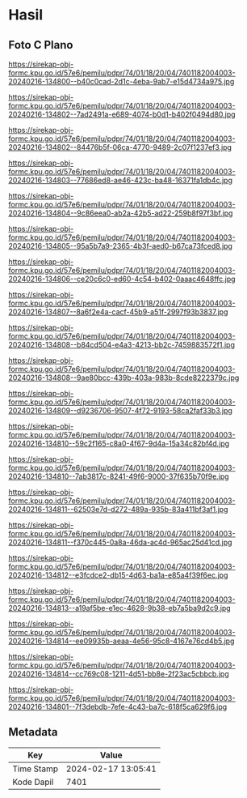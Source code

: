 # Hasil

## Foto C Plano

https://sirekap-obj-formc.kpu.go.id/57e6/pemilu/pdpr/74/01/18/20/04/7401182004003-20240216-134800--b40c0cad-2d1c-4eba-9ab7-e15d4734a975.jpg

https://sirekap-obj-formc.kpu.go.id/57e6/pemilu/pdpr/74/01/18/20/04/7401182004003-20240216-134802--7ad2491a-e689-4074-b0d1-b402f0494d80.jpg

https://sirekap-obj-formc.kpu.go.id/57e6/pemilu/pdpr/74/01/18/20/04/7401182004003-20240216-134802--84476b5f-06ca-4770-9489-2c07f1237ef3.jpg

https://sirekap-obj-formc.kpu.go.id/57e6/pemilu/pdpr/74/01/18/20/04/7401182004003-20240216-134803--77686ed8-ae46-423c-ba48-16371fa1db4c.jpg

https://sirekap-obj-formc.kpu.go.id/57e6/pemilu/pdpr/74/01/18/20/04/7401182004003-20240216-134804--9c86eea0-ab2a-42b5-ad22-259b8f97f3bf.jpg

https://sirekap-obj-formc.kpu.go.id/57e6/pemilu/pdpr/74/01/18/20/04/7401182004003-20240216-134805--95a5b7a9-2365-4b3f-aed0-b67ca73fced8.jpg

https://sirekap-obj-formc.kpu.go.id/57e6/pemilu/pdpr/74/01/18/20/04/7401182004003-20240216-134806--ce20c6c0-ed60-4c54-b402-0aaac4648ffc.jpg

https://sirekap-obj-formc.kpu.go.id/57e6/pemilu/pdpr/74/01/18/20/04/7401182004003-20240216-134807--8a6f2e4a-cacf-45b9-a51f-2997f93b3837.jpg

https://sirekap-obj-formc.kpu.go.id/57e6/pemilu/pdpr/74/01/18/20/04/7401182004003-20240216-134808--b84cd504-e4a3-4213-bb2c-7459883572f1.jpg

https://sirekap-obj-formc.kpu.go.id/57e6/pemilu/pdpr/74/01/18/20/04/7401182004003-20240216-134808--9ae80bcc-439b-403a-983b-8cde8222379c.jpg

https://sirekap-obj-formc.kpu.go.id/57e6/pemilu/pdpr/74/01/18/20/04/7401182004003-20240216-134809--d9236706-9507-4f72-9193-58ca2faf33b3.jpg

https://sirekap-obj-formc.kpu.go.id/57e6/pemilu/pdpr/74/01/18/20/04/7401182004003-20240216-134810--59c2f165-c8a0-4f67-9d4a-15a34c82bf4d.jpg

https://sirekap-obj-formc.kpu.go.id/57e6/pemilu/pdpr/74/01/18/20/04/7401182004003-20240216-134810--7ab3817c-8241-49f6-9000-37f635b70f9e.jpg

https://sirekap-obj-formc.kpu.go.id/57e6/pemilu/pdpr/74/01/18/20/04/7401182004003-20240216-134811--62503e7d-d272-489a-935b-83a411bf3af1.jpg

https://sirekap-obj-formc.kpu.go.id/57e6/pemilu/pdpr/74/01/18/20/04/7401182004003-20240216-134811--f370c445-0a8a-46da-ac4d-965ac25d41cd.jpg

https://sirekap-obj-formc.kpu.go.id/57e6/pemilu/pdpr/74/01/18/20/04/7401182004003-20240216-134812--e3fcdce2-db15-4d63-ba1a-e85a4f39f6ec.jpg

https://sirekap-obj-formc.kpu.go.id/57e6/pemilu/pdpr/74/01/18/20/04/7401182004003-20240216-134813--a19af5be-e1ec-4628-9b38-eb7a5ba9d2c9.jpg

https://sirekap-obj-formc.kpu.go.id/57e6/pemilu/pdpr/74/01/18/20/04/7401182004003-20240216-134814--ee09935b-aeaa-4e56-95c8-4167e76cd4b5.jpg

https://sirekap-obj-formc.kpu.go.id/57e6/pemilu/pdpr/74/01/18/20/04/7401182004003-20240216-134814--cc769c08-1211-4d51-bb8e-2f23ac5cbbcb.jpg

https://sirekap-obj-formc.kpu.go.id/57e6/pemilu/pdpr/74/01/18/20/04/7401182004003-20240216-134801--7f3debdb-7efe-4c43-ba7c-618f5ca629f6.jpg


## Metadata

| Key        | Value               |
| ---------- | ------------------- |
| Time Stamp | 2024-02-17 13:05:41 |
| Kode Dapil | 7401                |



